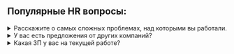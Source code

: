 ## Популярные HR вопросы:

<details>
<summary>Расскажите о самых сложных проблемах, над которыми вы работали.</summary>

`Вопрос с подвохом` `Часто`

***

**💡 Зачем спрашивают?**
> 1. Умение работать в нестандартных условиях или в сжатые сроки.
> 2. Понять реальный уровень компетенций. Без опыта невозможно подробно рассказать о проблемах и нюансах.
> 3. Понять насколько сложные перед вами стояли задачи, как вы их решали

**✅ Как отвечать**
> Здесь хотят услышать подход к решению проблем.
> 1. Вспоминайте какую-то срочную, сложную задачу.
> 2. Объясняете, почему она важна и почему сложна.
> 3. Рассказываете, как разбирались в проблеме.
> 4. Как в итоге решили.

**❌ Как не надо отвечать**
> Любой отказ рассказывать будет воспринят негативно.
Случай, который в решили в течение дня - недостаточно круто прозвучит.

***
</details>

<details>
<summary>У вас есть предложения от других компаний?</summary>

`Вопрос с подвохом` `Часто`

***

**💡 Зачем спрашивают?**
> Рекрутеры задают этот вопрос чтобы узнать сколько у них времени на обратную связь. Также пытаются понять насколько вы востребованы и есть ли у работодателя конкуренты.

**✅ Как отвечать**
> “Да, есть другие интересные предложения, но хочу рассмотреть ваш вариант, потому что..." Подумайте и запишите ответ, например: у вас крутой проект, сильная команда, правильная культура. Работодатель должен чувствовать, что конкурирует с другими предложениями. И что у него мало времени на хантинг. Как в маркетинге и продажах это подталкивает человека захотеть “купить” здесь и сейчас. Если есть офферы - говорите, что компании ждут ответа до определенной даты. Если нет - говорите, что есть. Никто не имеет права требовать назвать имя компании, расскажите в общем - этого достаточно.

**❌ Как не надо отвечать**
> 1. Не говорите что получили уже 15 предложений и будете выбирать. Во-первых, непонятно сколько времени уйдет на выбор. Во-вторых, вы говорите работодателю чтобы он не рассчитывал на вас, так как конкурентов много.
> 2. Не критикуйте другие предложения, это понизит вашу ценность. Работодатель перестает чувствовать конкуренцию и понимает что можно прогибать, например по деньгам.
> 3. Не говорите, что постоянно в поиске и что регулярно зовут на собеседования. Работодатель подумает, что вы так же легко уйдете из его компании.

***
</details>

<details>
<summary>Какая ЗП у вас на текущей работе?</summary>

`Вопрос с подвохом` `Часто`

***

**💡 Зачем спрашивают?**
> 1. HR или будущий руководитель ищет повод, чтобы поторговаться и скинуть оклад, прежде чем сделать оффер.
> 2. Если текущая ЗП больше того, что они готовы предложить - закончить собеседование и сэкономить всем время.

**✅ Как отвечать**
> Называйте сумму в 85-90% от той, которую вы хотите получить в оффере. Например, сейчас получаете 50 т.р., верите, что эта компания согласиться на 120 т.р. - отвечайте “сейчас получаю 100 т.р.”.

**❌ Как не надо отвечать**
> "Это коммерческая тайна", "А какая вам разница?"

***
</details>